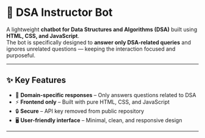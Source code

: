# 🤖 DSA Instructor Bot  

A lightweight **chatbot for Data Structures and Algorithms (DSA)** built using **HTML, CSS, and JavaScript**.  
The bot is specifically designed to **answer only DSA-related queries** and ignores unrelated questions — keeping the interaction focused and purposeful.  

---

## ✨ Key Features  
- 🎯 **Domain-specific responses** – Only answers questions related to DSA  
- ⚡ **Frontend only** – Built with pure HTML, CSS, and JavaScript  
- 🔒 **Secure** – API key removed from public repository  
- 🖥️ **User-friendly interface** – Minimal, clean, and responsive design  

---
